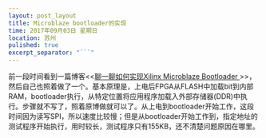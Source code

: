 ```yaml
---
layout: post_layout
title: Microblaze bootloader的实现
time: 2017年09月03日 星期日
location: 苏州
pulished: true
excerpt_separator: "```"
---
```


前一段时间看到一篇博客<<[聊一聊如何实现Xilinx Microblaze Bootloader ](http://blog.csdn.net/haoxingheng/article/details/51295659)>>，然后自己也照着做了一个。基本原理是，上电后FPGA从FLASH中加载bit到内部RAM，bootloader执行，从特定位置将应用程序加载入外部存储器(DDR)中执行。步骤就不写了，照着原博做就可以了。从上电到bootloader开始工作，这段时间因为读写SPI，所以速度比较慢；但是从bootloader开始工作到，指定地址的测试程序开始执行，用时较长，测试程序只有155KB，还不清楚问题原因在哪里。